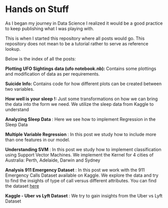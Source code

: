 # Hands on Stuff

As I began my journey in Data Science I realized it would be a good practice to keep publishing what I was playing with.

This is when I started this repository where all posts would go. This repository does not mean to be a tutorial rather to serve as reference lookup.

Below is the index of all the posts:

<b> Plotting UFO Sightings data (ufo notebook.nb): </b> Contains some plottings and modification of data as per requirements.

<b> Suicide Info: </b> Contains code for how different plots can be created between two variables.

<b> How well is your sleep !: </b> Just some transformations on how we can bring the data into the form we need. We utilize the sleep data from Kaggle to understand 

<b> Analyzing Sleep Data </b>: Here we see how to implement Regression in the Sleep Data 

<b> Multiple Variable Regression </b>: In this post we study how to include more than one features in our model.

<b> Understanding SVM </b>: In this post we study how to implement classification using Support Vector Machines. We implement the Kernel for 4 cities of Australia: Perth, Adelaide, Darwin and Sydney

<b> Analysis 911 Emergency Dataset </b>: In this post we work with the 911 Emergency Calls Dataset available on Kaggle. We explore the data and try to find the insights of type of call versus different attributes. You can find the dataset <a href="https://www.kaggle.com/mchirico/montcoalert" target="_blank">here</a>

<b> Kaggle - Uber vs Lyft Dataset </b>: We try to gain insights from the Uber vs Lyft Dataset 
